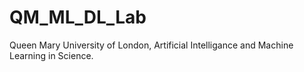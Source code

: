 # QM_ML_DL_Lab
Queen Mary University of London, Artificial Intelligance and Machine Learning in Science.

